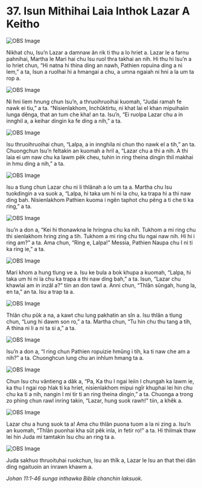 # 37. Isun Mithihai Laia Inthok Lazar A Keitho

![OBS Image](https://cdn.door43.org/obs/jpg/360px/obs-en-37-01.jpg)

Nikhat chu, Isu’n Lazar a damnaw ân rik ti thu a lo hriet a. Lazar le a farnu pahnihai, Martha le Mari hai chu Isu ruol thra takhai an nih. Hi thu hi Isu’n a lo hriet chun, “Hi natna hi thina ding an nawh, Pathien ropuina ding a ni lem,” a ta, Isun a ruolhai hi a hmangai a chu, a umna ngaiah ni hni a la um ta rop a.

![OBS Image](https://cdn.door43.org/obs/jpg/360px/obs-en-37-02.jpg)

Ni hni liem hnung chun Isu’n, a thruoihruoihai kuomah, “Judai ramah fe nawk ei tiu,” a ta. “Nisienlakhom, Inchûktirtu, ni khat lai el khan mipuihaiin lunga dênga, that an tum che kha! an ta. Isu’n, “Ei ruolpa Lazar chu a in innghil a, a keihar dingin ka fe ding a nih,” a ta.

![OBS Image](https://cdn.door43.org/obs/jpg/360px/obs-en-37-03.jpg)

Isu thruoihruoihai chun, “Lalpa, a in innghila ni chun tho nawk el a tih,” an ta. Chuongchun Isu’n feltakin an kuomah a hril a, “Lazar chu a thi a nih. A thi laia ei um naw chu ka lawm pêk cheu, tuhin in ring theina dingin thil makhai in hmu ding a nih,” a ta.

![OBS Image](https://cdn.door43.org/obs/jpg/360px/obs-en-37-04.jpg)

Isu a tlung chun Lazar chu ni li thlânah a lo um ta a. Martha chu Isu tuokdingin a va suok a, “Lalpa, hi taka um hi ni la chu, ka trapa hi a thi naw ding bah. Nisienlakhom Pathien kuoma i ngên taphot chu pêng a ti che ti ka ring,” a ta.

![OBS Image](https://cdn.door43.org/obs/jpg/360px/obs-en-37-05.jpg)

Isu’n a don a, “Kei hi thonawkna le hringna chu ka nih. Tukhom a mi ring chu thi sienlakhom hring zing a tih. Tukhom a mi ring chu tlu ngai naw nih. Hi hi i ring am?” a ta. Ama chun, “Ring e, Lalpa!” Messia, Pathien Naupa chu I ni ti ka ring ie,” a ta.

![OBS Image](https://cdn.door43.org/obs/jpg/360px/obs-en-37-06.jpg)

Mari khom a hung tlung ve a. Isu ke bula a bok khupa a kuomah, “Lalpa, hi taka um hi ni la chu ka trapa a thi naw ding bah,” a ta. Isun, “Lazar chu khawlai am in inzâl a?” tiin an don tawl a. Anni chun, “Thlân sûngah, hung la, en ta,” an ta. Isu a trap ta a.

![OBS Image](https://cdn.door43.org/obs/jpg/360px/obs-en-37-07.jpg)

Thlân chu pûk a na, a kawt chu lung pakhatin an sîn a. Isu thlân a tlung chun, “Lung hi dawm son ro,” a ta. Martha chun, “Tu hin chu thu tang a tih, A thina ni li a ni ta si a,” a ta.

![OBS Image](https://cdn.door43.org/obs/jpg/360px/obs-en-37-08.jpg)

Isu’n a don a, “I ring chun Pathien ropuizie hmûng i tih, ka ti naw che am a nih?” a ta. Chuonghcun lung chu an inhlum hmang ta a.

![OBS Image](https://cdn.door43.org/obs/jpg/360px/obs-en-37-09.jpg)

Chun Isu chu vântieng a dâk a, “Pa, Ka thu I ngai leiin I chungah ka lawm ie, ka thu I ngai rop hlak ti ka hriet, nisienlakhom mipui ngîr khuphai lei hin chu chu ka ti a nih, nangin I mi tir ti an ring theina dingin,” a ta. Chuonga a trong zo phing chun rawl inring takin, “Lazar, hung suok rawh!” tiin, a khêk a.

![OBS Image](https://cdn.door43.org/obs/jpg/360px/obs-en-37-10.jpg)

Lazar chu a hung suok ta a! Ama chu thlân puona tuom a la ni zing a. Isu’n an kuomah, “Thlân puonhai kha sût pêk inla, in fetir ro!” a ta. Hi thilmak thaw lei hin Juda mi tamtakin Isu chu an ring ta a.

![OBS Image](https://cdn.door43.org/obs/jpg/360px/obs-en-37-11.jpg)

Juda sakhuo thruoituhai ruokchun, Isu an thîk a, Lazar le Isu an that thei dân ding ngaituoin an inrawn khawm a.

_Johan 11:1-46 sunga inthawka Bible chanchin laksuok._